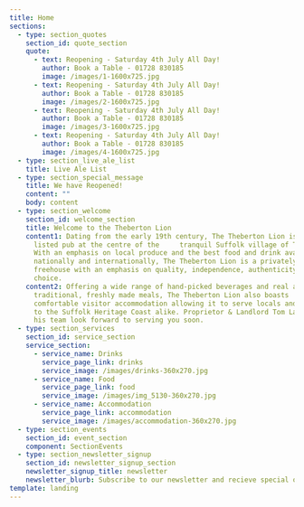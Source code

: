 ```yaml
---
title: Home
sections:
  - type: section_quotes
    section_id: quote_section
    quote:
      - text: Reopening - Saturday 4th July All Day!
        author: Book a Table - 01728 830185
        image: /images/1-1600x725.jpg
      - text: Reopening - Saturday 4th July All Day!
        author: Book a Table - 01728 830185
        image: /images/2-1600x725.jpg
      - text: Reopening - Saturday 4th July All Day!
        author: Book a Table - 01728 830185
        image: /images/3-1600x725.jpg
      - text: Reopening - Saturday 4th July All Day!
        author: Book a Table - 01728 830185
        image: /images/4-1600x725.jpg
  - type: section_live_ale_list
    title: Live Ale List
  - type: section_special_message
    title: We have Reopened!
    content: ""
    body: content
  - type: section_welcome
    section_id: welcome_section
    title: Welcome to the Theberton Lion
    content1: Dating from the early 19th century, The Theberton Lion is a Grade II
      listed pub at the centre of the     tranquil Suffolk village of Theberton.
      With an emphasis on local produce and the best food and drink available
      nationally and internationally, The Theberton Lion is a privately run
      freehouse with an emphasis on quality, independence, authenticity and
      choice.
    content2: Offering a wide range of hand-picked beverages and real ales alongside
      traditional, freshly made meals, The Theberton Lion also boasts
      comfortable visitor accommodation allowing it to serve locals and visitors
      to the Suffolk Heritage Coast alike. Proprietor & Landlord Tom Lagden and
      his team look forward to serving you soon.
  - type: section_services
    section_id: service_section
    service_section:
      - service_name: Drinks
        service_page_link: drinks
        service_image: /images/drinks-360x270.jpg
      - service_name: Food
        service_page_link: food
        service_image: /images/img_5130-360x270.jpg
      - service_name: Accommodation
        service_page_link: accommodation
        service_image: /images/accommodation-360x270.jpg
  - type: section_events
    section_id: event_section
    component: SectionEvents
  - type: section_newsletter_signup
    section_id: newsletter_signup_section
    newsletter_signup_title: newsletter
    newsletter_blurb: Subscribe to our newsletter and recieve special offers and discounts
template: landing
---
```

